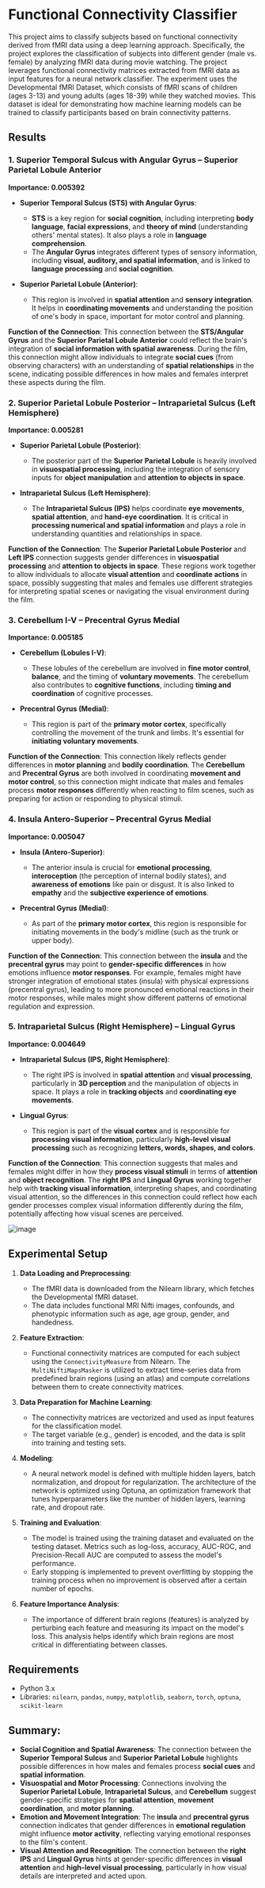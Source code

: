 # Functional Connectivity Classifier 

This project aims to classify subjects based on functional connectivity derived from fMRI data using a deep learning approach. Specifically, the project explores the classification of subjects into different gender (male vs. female) by analyzing fMRI data during movie watching. The project leverages functional connectivity matrices extracted from fMRI data as input features for a neural network classifier. The experiment uses the Developmental fMRI Dataset, which consists of fMRI scans of children (ages 3-13) and young adults (ages 18-39) while they watched movies. This dataset is ideal for demonstrating how machine learning models can be trained to classify participants based on brain connectivity patterns.

## Results

### 1. **Superior Temporal Sulcus with Angular Gyrus – Superior Parietal Lobule Anterior**
   **Importance: 0.005392**
   
   - **Superior Temporal Sulcus (STS) with Angular Gyrus**: 
     - **STS** is a key region for **social cognition**, including interpreting **body language**, **facial expressions**, and **theory of mind** (understanding others' mental states). It also plays a role in **language comprehension**.
     - The **Angular Gyrus** integrates different types of sensory information, including **visual, auditory, and spatial information**, and is linked to **language processing** and **social cognition**.
   
   - **Superior Parietal Lobule (Anterior)**:
     - This region is involved in **spatial attention** and **sensory integration**. It helps in **coordinating movements** and understanding the position of one's body in space, important for motor control and planning.

   **Function of the Connection**: 
   This connection between the **STS/Angular Gyrus** and the **Superior Parietal Lobule Anterior** could reflect the brain's integration of **social information with spatial awareness**. During the film, this connection might allow individuals to integrate **social cues** (from observing characters) with an understanding of **spatial relationships** in the scene, indicating possible differences in how males and females interpret these aspects during the film.



### 2. **Superior Parietal Lobule Posterior – Intraparietal Sulcus (Left Hemisphere)**
   **Importance: 0.005281**

   - **Superior Parietal Lobule (Posterior)**: 
     - The posterior part of the **Superior Parietal Lobule** is heavily involved in **visuospatial processing**, including the integration of sensory inputs for **object manipulation** and **attention to objects in space**.
   
   - **Intraparietal Sulcus (Left Hemisphere)**: 
     - The **Intraparietal Sulcus (IPS)** helps coordinate **eye movements**, **spatial attention**, and **hand-eye coordination**. It is critical in **processing numerical and spatial information** and plays a role in understanding quantities and relationships in space.

   **Function of the Connection**: 
   The **Superior Parietal Lobule Posterior** and **Left IPS** connection suggests gender differences in **visuospatial processing** and **attention to objects in space**. These regions work together to allow individuals to allocate **visual attention** and **coordinate actions** in space, possibly suggesting that males and females use different strategies for interpreting spatial scenes or navigating the visual environment during the film.



### 3. **Cerebellum I-V – Precentral Gyrus Medial**
   **Importance: 0.005185**

   - **Cerebellum (Lobules I-V)**: 
     - These lobules of the cerebellum are involved in **fine motor control**, **balance**, and the timing of **voluntary movements**. The cerebellum also contributes to **cognitive functions**, including **timing and coordination** of cognitive processes.
   
   - **Precentral Gyrus (Medial)**: 
     - This region is part of the **primary motor cortex**, specifically controlling the movement of the trunk and limbs. It's essential for **initiating voluntary movements**.

   **Function of the Connection**: 
   This connection likely reflects gender differences in **motor planning** and **bodily coordination**. The **Cerebellum** and **Precentral Gyrus** are both involved in coordinating **movement and motor control**, so this connection might indicate that males and females process **motor responses** differently when reacting to film scenes, such as preparing for action or responding to physical stimuli.



### 4. **Insula Antero-Superior – Precentral Gyrus Medial**
   **Importance: 0.005047**

   - **Insula (Antero-Superior)**: 
     - The anterior insula is crucial for **emotional processing**, **interoception** (the perception of internal bodily states), and **awareness of emotions** like pain or disgust. It is also linked to **empathy** and the **subjective experience of emotions**.
   
   - **Precentral Gyrus (Medial)**: 
     - As part of the **primary motor cortex**, this region is responsible for initiating movements in the body's midline (such as the trunk or upper body).

   **Function of the Connection**: 
   This connection between the **insula** and the **precentral gyrus** may point to **gender-specific differences** in how emotions influence **motor responses**. For example, females might have stronger integration of emotional states (insula) with physical expressions (precentral gyrus), leading to more pronounced emotional reactions in their motor responses, while males might show different patterns of emotional regulation and expression.


### 5. **Intraparietal Sulcus (Right Hemisphere) – Lingual Gyrus**
   **Importance: 0.004649**

   - **Intraparietal Sulcus (IPS, Right Hemisphere)**: 
     - The right IPS is involved in **spatial attention** and **visual processing**, particularly in **3D perception** and the manipulation of objects in space. It plays a role in **tracking objects** and **coordinating eye movements**.
   
   - **Lingual Gyrus**: 
     - This region is part of the **visual cortex** and is responsible for **processing visual information**, particularly **high-level visual processing** such as recognizing **letters, words, shapes, and colors**.

   **Function of the Connection**: 
   This connection suggests that males and females might differ in how they **process visual stimuli** in terms of **attention** and **object recognition**. The **right IPS** and **Lingual Gyrus** working together help with **tracking visual information**, interpreting shapes, and coordinating visual attention, so the differences in this connection could reflect how each gender processes complex visual information differently during the film, potentially affecting how visual scenes are perceived.

![image](https://github.com/user-attachments/assets/8afde7d4-9ef1-4476-94f3-6d899ea8d302)




## Experimental Setup

1. **Data Loading and Preprocessing**:
   - The fMRI data is downloaded from the Nilearn library, which fetches the Developmental fMRI dataset.
   - The data includes functional MRI Nifti images, confounds, and phenotypic information such as age, age group, gender, and handedness.

2. **Feature Extraction**:
   - Functional connectivity matrices are computed for each subject using the `ConnectivityMeasure` from Nilearn. The `MultiNiftiMapsMasker` is utilized to extract time-series data from predefined brain regions (using an atlas) and compute correlations between them to create connectivity matrices.

3. **Data Preparation for Machine Learning**:
   - The connectivity matrices are vectorized and used as input features for the classification model.
   - The target variable (e.g., gender) is encoded, and the data is split into training and testing sets.

4. **Modeling**:
   - A neural network model is defined with multiple hidden layers, batch normalization, and dropout for regularization. The architecture of the network is optimized using Optuna, an optimization framework that tunes hyperparameters like the number of hidden layers, learning rate, and dropout rate.

5. **Training and Evaluation**:
   - The model is trained using the training dataset and evaluated on the testing dataset. Metrics such as log-loss, accuracy, AUC-ROC, and Precision-Recall AUC are computed to assess the model's performance.
   - Early stopping is implemented to prevent overfitting by stopping the training process when no improvement is observed after a certain number of epochs.

6. **Feature Importance Analysis**:
   - The importance of different brain regions (features) is analyzed by perturbing each feature and measuring its impact on the model's loss. This analysis helps identify which brain regions are most critical in differentiating between classes.


## Requirements

- Python 3.x
- Libraries: `nilearn`, `pandas`, `numpy`, `matplotlib`, `seaborn`, `torch`, `optuna`, `scikit-learn`

## Summary:
- **Social Cognition and Spatial Awareness**: The connection between the **Superior Temporal Sulcus** and **Superior Parietal Lobule** highlights possible differences in how males and females process **social cues** and **spatial information**.
- **Visuospatial and Motor Processing**: Connections involving the **Superior Parietal Lobule**, **Intraparietal Sulcus**, and **Cerebellum** suggest gender-specific strategies for **spatial attention**, **movement coordination**, and **motor planning**.
- **Emotion and Movement Integration**: The **insula** and **precentral gyrus** connection indicates that gender differences in **emotional regulation** might influence **motor activity**, reflecting varying emotional responses to the film's content.
- **Visual Attention and Recognition**: The connection between the **right IPS** and **Lingual Gyrus** hints at gender-specific differences in **visual attention** and **high-level visual processing**, particularly in how visual details are interpreted and acted upon.
